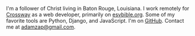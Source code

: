 I'm a follower of Christ living in Baton Rouge, Louisiana. I work remotely for
[Crossway] as a web developer, primarily on [esvbible.org]. Some of my favorite
tools are Python, Django, and JavaScript. I'm on [GitHub]. Contact me at
[adamzap@gmail.com].

[The Ring Community Church]: http://www.ringcommunity.org/
[Crossway]: https://www.crossway.org/
[esvbible.org]: http://www.esvbible.org/John+1/
[GitHub]: https://github.com/adamzap/
[adamzap@gmail.com]: adamzap@gmail.com
